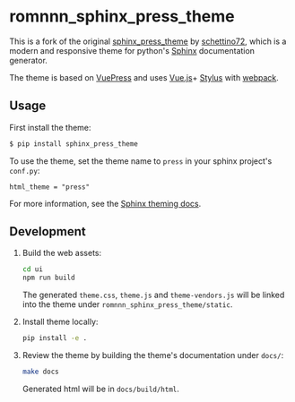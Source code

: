 # romnnn_sphinx_press_theme

This is a fork of the original [sphinx_press_theme](https://schettino72.github.io/sphinx_press_site/) by [schettino72](),
which is a modern and responsive theme for python's [Sphinx](http://www.sphinx-doc.org) documentation generator.

The theme is based on [VuePress](https://vuepress.vuejs.org/) and uses 
[Vue.js](https://vuejs.org/)+ 
[Stylus](http://stylus-lang.com/) with
[webpack](https://webpack.js.org/).

## Usage

First install the theme:
```bash
$ pip install sphinx_press_theme
```

To use the theme, set the theme name to ``press`` in your sphinx project's ``conf.py``:
```
html_theme = "press"
```

For more information, see the [Sphinx theming docs](http://www.sphinx-doc.org/en/master/theming.html#using-a-theme).

## Development
1. Build the web assets:
    ```bash
    cd ui
    npm run build
    ```

    The generated `theme.css`, `theme.js` and `theme-vendors.js` 
    will be linked into the theme under `romnnn_sphinx_press_theme/static`.

2. Install theme locally:
    ```bash
    pip install -e .
   ```

3. Review the theme by building the theme's documentation under `docs/`:
    ```bash
    make docs
    ```

    Generated html will be in `docs/build/html`.
